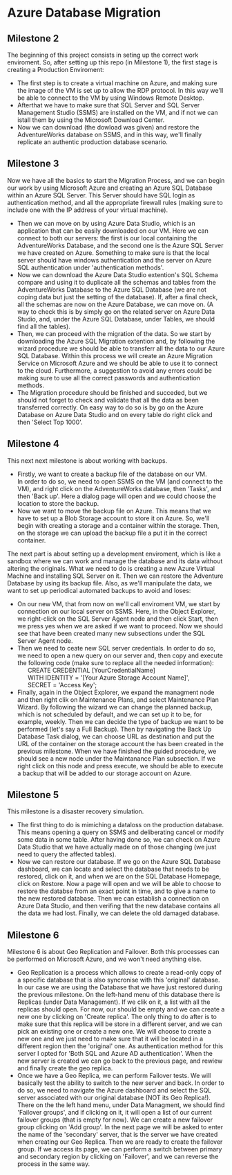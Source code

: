 # Azure Database Migration

## Milestone 2
The beginning of this project consists in seting up the correct work enviroment. So, after setting up this repo (in Milestone 1), the first stage is creating a Production Enviroment: 
- The first step is to create a virtual machine on Azure, and making sure the image of the VM is set up to allow the RDP protocol. In this way we'll be able to connect to the VM by using Windows Remote Desktop.
- Afterthat we have to make sure that SQL Server and SQL Server Management Studio (SSMS) are installed on the VM, and if not we can istall them by using the Microsoft Download Center.
- Now we can download (the dowload was given) and restore the AdventureWorks database on SSMS, and in this way, we'll finally replicate an authentic production database scenario.

## Milestone 3
Now we have all the basics to start the Migration Process, and we can begin our work by using Microsoft Azure and creating an Azure SQL Database within an Azure SQL Server. This Server should have SQL login as authentication method, and all the appropriate firewall rules (making sure to include one with the IP address of your virtual machine).
- Then we can move on by using Azure Data Studio, which is an application that can be easily downloaded on our VM. Here we can connect to both our servers: the first is our local containing the AdventureWorks Database, and the second one is the Azure SQL Server we have created on Azure. Something to make sure is that the local server should have windows authentication and the server on Azure SQL authentication under 'authentication methods'.
- Now we can download the Azure Data Studio extention's SQL Schema compare and using it to duplicate all the schemas and tables from the AdventureWorks Database to the Azure SQL Database (we are not coping data but just the setting of the database). If, after a final check, all the schemas are now on the Azure Database, we can move on. (A way to check this is by simply go on the related server on Azure Data Studio, and, under the Azure SQL Database, under Tables, we should find all the tables).
- Then, we can proceed with the migration of the data. So we start by downloading the Azure SQL Migration extention and, by following the wizard procedure we should be able to transferr all the data to our Azure SQL Database. Within this process we will create an Azure Migration Service on Microsoft Azure and we should be able to use it to connect to the cloud. Furthermore, a suggestion to avoid any errors could be making sure to use all the correct passwords and authentication methods.
- The Migration procedure should be finished and succeded, but we should not forget to check and validate that all the data as been transferred correctly. On easy way to do so is by go on the Azure Database on Azure Data Studio and on every table do right click and then 'Select Top 1000'.

## Milestone 4
This next next milestone is about working with backups.
- Firstly, we want to create a backup file of the database on our VM. 
\
In order to do so, we need to open SSMS on the VM (and connect to the VM), and right click on the AdventureWorks database, then 'Tasks', and then 'Back up'. Here a dialog page will open and we could choose the location to store the backup.
- Now we want to move the backup file on Azure. This means that we have to set up a Blob Storage account to store it on Azure. So, we'll begin with creating a storage and a container within the storage. Then, on the storage we can upload the backup file a put it in the correct container.

The next part is about setting up a development enviroment, which is like a sandbox where we can work and manage the database and its data without altering the originals.
What we need to do is creating a new Azure Virtual Machine and installing SQL Server on it. Then we can restore the Adventure Database by using its backup file. Also, as we'll manipulate the data, we want to set up periodical automated backups to avoid and loses:
- On our new VM, that from now on we'll call enviroment VM, we start by connection on our local server on SSMS. Here, in the Object Explorer, we right-click on the SQL Server Agent node and then click Start, then we press yes when we are asked if we want to proceed. Now we should see that have been created many new subsections under the SQL Server Agent node.
- Then we need to ceate new SQL server credentials. In order to do so, we need to open a new query on our server and, then copy and execute the following code (make sure to replace all the needed information):
\
&nbsp;&nbsp;&nbsp;&nbsp;&nbsp;&nbsp;CREATE CREDENTIAL [YourCredentialName]
\
&nbsp;&nbsp;&nbsp;&nbsp;&nbsp;&nbsp;WITH IDENTITY = '[Your Azure Storage Account Name]',
\
&nbsp;&nbsp;&nbsp;&nbsp;&nbsp;&nbsp;SECRET = 'Access Key';
- Finally, again in the Object Explorer, we expand the managment node and then right clik on Maintenance Plans, and select Maintenance Plan Wizard. By following the wizard we can change the planned backup, which is not scheduled by default, and we can set up it to be, for example, weekly. Then we can decide the type of backup we want to be performed (let's say a Full Backup). Then by navigating the Back Up Database Task dialog, we can choose URL as destination and put the URL of the container on the storage account the has been created in the previous milestone. When we have finished the guided procedure, we should see a new node under the Maintanance Plan subsection. If we right click on this node and press execute, we should be able to execute a backup that will be added to our storage account on Azure.

## Milestone 5
This milestone is a disaster recovery simulation.

- The first thing to do is mimiching a dataloss on the production database. This means opening a query on SSMS and deliberating cancel or modify some data in some table. 
After having done so, we can check on Azure Data Studio that we have actually made on of those changing (we just need to query the affected tables).
- Now we can restore our database. If we go on the Azure SQL Database dashboard, we can locate and select the database that needs to be restored, click on it, and when we are on the SQL Database Homepage, click on Restore. Now a page will open and we will be able to choose to restore the databse from an exact point in time, and to give a name to the new restored database. Then we can establish a connection on Azure Data Studio, and then verifing that the new database contains all the data we had lost. 
Finally, we can delete the old damaged database.

## Milestone 6 
Milestone 6 is about Geo Replication and Failover. Both this processes can be performed on Microsoft Azure, and we won't need anything else.
- Geo Replication is a process which allows to create a read-only copy of a specific database that is also syncronise with this 'original' database. In our case we are using the Database that we have just restored during the previous milestone. On the left-hand menu of this database there is Replicas (under Data Management). If we clik on it, a list with all the replicas should open. For now, our should be empty and we can create a new one by clicking on 'Create replica'. The only thing to do after is to make sure that this replica will be store in a different server, and we can pick an existing one or create a new one. We will choose to create a new one and we just need to make sure that it will be located in a different region then the 'original' one. As authentication method for this server I opted for 'Both SQL and Azure AD authentication'. When the new server is created we can go back to the previous page, and rewiew and finally create the geo replica.
- Once we have a Geo Replica, we can perform Failover tests. We will basically test the ability to switch to the new server and back. In order to do so, we need to navigate the Azure dashboard and select the SQL server associated with our original database (NOT its Geo Replica!). There on the the left hand menu, under Data Managment, we should find 'Failover groups', and if clicking on it, it will open a list of our current failover groups (that is empty for now). We can create a new failover group clicking on 'Add group'. In the next page we will be asked to enter the name of the 'secondary' server, that is the server we have created when creating our Geo Replica. Then we are ready to create the failover group. If we access its page, we can perform a switch between primary and secondary region by clicking on 'Failover', and we can reverse the process in the same way.   
